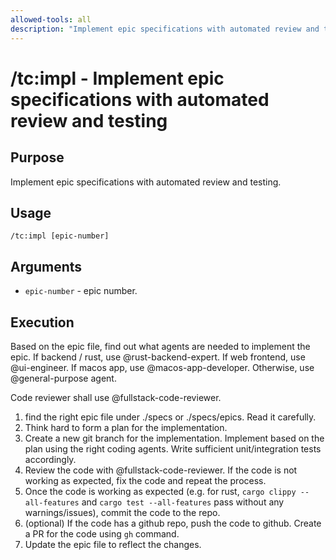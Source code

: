 ```yaml
---
allowed-tools: all
description: "Implement epic specifications with automated review and testing"
---
```


# /tc:impl - Implement epic specifications with automated review and testing

## Purpose

Implement epic specifications with automated review and testing.

## Usage

```
/tc:impl [epic-number]
```

## Arguments

- `epic-number` - epic number.

## Execution

Based on the epic file, find out what agents are needed to implement the epic. If backend / rust, use @rust-backend-expert. If web frontend, use @ui-engineer. If macos app, use @macos-app-developer. Otherwise, use @general-purpose agent.

Code reviewer shall use @fullstack-code-reviewer.

1. find the right epic file under ./specs or ./specs/epics. Read it carefully.
2. Think hard to form a plan for the implementation.
3. Create a new git branch for the implementation. Implement based on the plan using the right coding agents. Write sufficient unit/integration tests accordingly.
4. Review the code with @fullstack-code-reviewer. If the code is not working as expected, fix the code and repeat the process.
5. Once the code is working as expected (e.g. for rust, `cargo clippy --all-features` and `cargo test --all-features` pass without any warnings/issues), commit the code to the repo.
6. (optional) If the code has a github repo, push the code to github. Create a PR for the code using `gh` command.
7. Update the epic file to reflect the changes.
